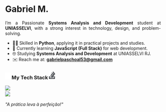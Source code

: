 <h1>Gabriel M.</h1>
 
<div align="justify">
	
I’m a Passionate <b>Systems Analysis and Development</b> student at <b>UNIASSELVI</b>, with a strong interest in technology, design, and problem-solving.

</div>

 - 👨‍💻 Skilled in **Python**, applying it in practical projects and studies.  
 - 🌱 Currently learning **JavaScript (Full Stack)** for web development.  
 - 🤓 Studying **Systems Analysis and Development** at UNIASSELVI RJ.  
 - ✉️ Reach me at: **gabrielpaschoal53@gmail.com**

<h3>
 <img src="./assets/icons/stack-white.svg" width=17>
 My Tech Stack
 <img src="./assets/icons/stack-black.svg" width=20>
</h3>
  
  <a href="https://skillicons.dev">
    <img src="https://skillicons.dev/icons?i=java,js,py,html,css" /><br>
	<img src="https://skillicons.dev/icons?i=supabase,github,vercel,notion,md" /><br>
  </a>
</p>

*"A prática leva à perfeição!"*
<!--
    Dear user using my README as a base
    to create your own, I’m happy to authorize its use 
    and I’m glad you liked it! I just kindly ask for one thing:

    Please, leave a star on my README it would truly make my day :)
    GitHub: https://github.com/qxcyll
-->

<!--

<div>
	<a href="https://JVLsx.github.io">
		<img height="100" src="https://github.com/Qxcyll.png" alt="My avatar">
		<h1>Gabriel M.</h1>
	</a>
</div>
-->
